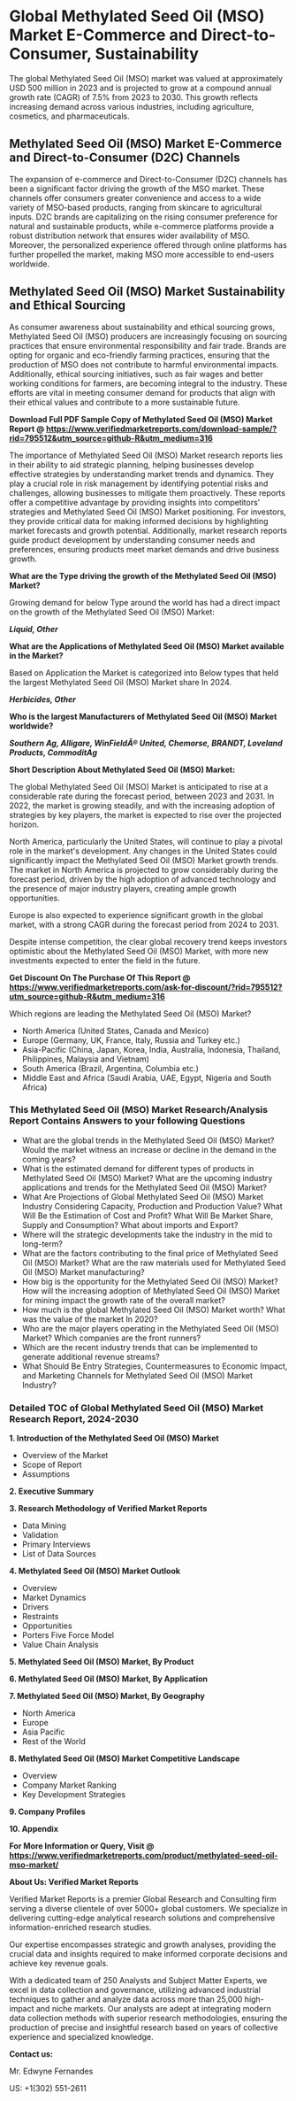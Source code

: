 <h1>Global Methylated Seed Oil (MSO) Market E-Commerce and Direct-to-Consumer, Sustainability</h1><p class=""><p>The global Methylated Seed Oil (MSO) market was valued at approximately USD 500 million in 2023 and is projected to grow at a compound annual growth rate (CAGR) of 7.5% from 2023 to 2030. This growth reflects increasing demand across various industries, including agriculture, cosmetics, and pharmaceuticals.</p><h2>Methylated Seed Oil (MSO) Market E-Commerce and Direct-to-Consumer (D2C) Channels</h2><p>The expansion of e-commerce and Direct-to-Consumer (D2C) channels has been a significant factor driving the growth of the MSO market. These channels offer consumers greater convenience and access to a wide variety of MSO-based products, ranging from skincare to agricultural inputs. D2C brands are capitalizing on the rising consumer preference for natural and sustainable products, while e-commerce platforms provide a robust distribution network that ensures wider availability of MSO. Moreover, the personalized experience offered through online platforms has further propelled the market, making MSO more accessible to end-users worldwide.</p><h2>Methylated Seed Oil (MSO) Market Sustainability and Ethical Sourcing</h2><p>As consumer awareness about sustainability and ethical sourcing grows, Methylated Seed Oil (MSO) producers are increasingly focusing on sourcing practices that ensure environmental responsibility and fair trade. Brands are opting for organic and eco-friendly farming practices, ensuring that the production of MSO does not contribute to harmful environmental impacts. Additionally, ethical sourcing initiatives, such as fair wages and better working conditions for farmers, are becoming integral to the industry. These efforts are vital in meeting consumer demand for products that align with their ethical values and contribute to a more sustainable future.</p></p><p class=""><strong>Download Full PDF Sample Copy of Methylated Seed Oil (MSO) Market Report @ <a href="https://www.verifiedmarketreports.com/download-sample/?rid=795512&utm_source=github-R&utm_medium=316" target="_blank">https://www.verifiedmarketreports.com/download-sample/?rid=795512&utm_source=github-R&utm_medium=316</a></strong></p><p>The importance of&nbsp;Methylated Seed Oil (MSO) Market research reports lies in their ability to aid strategic planning, helping businesses develop effective strategies by understanding market trends and dynamics. They play a crucial role in risk management by identifying potential risks and challenges, allowing businesses to mitigate them proactively. These reports offer a competitive advantage by providing insights into competitors' strategies and Methylated Seed Oil (MSO) Market positioning. For investors, they provide critical data for making informed decisions by highlighting market forecasts and growth potential. Additionally, market research reports guide product development by understanding consumer needs and preferences, ensuring products meet market demands and drive business growth.</p><p><strong>What are the&nbsp;Type driving the growth of the Methylated Seed Oil (MSO) Market?</strong></p><p id="" class="">Growing demand for below Type around the world has had a direct impact on the growth of the Methylated Seed Oil (MSO) Market:</p><p class=""><em><strong>Liquid, Other</strong></em></p><p class=""><strong>What are the&nbsp;Applications&nbsp;of Methylated Seed Oil (MSO) Market available in the Market?</strong></p><p id="" class="">Based on Application the Market is categorized into Below types that held the largest Methylated Seed Oil (MSO) Market share In 2024.</p><p class=""><em><strong>Herbicides, Other</strong></em></p><p class=""><strong>Who is the largest Manufacturers of Methylated Seed Oil (MSO) Market worldwide?</strong></p><p><em><strong>Southern Ag, Alligare, WinFieldÂ® United, Chemorse, BRANDT, Loveland Products, CommoditAg</strong></em></p><p id="" class=""><strong>Short Description About Methylated Seed Oil (MSO) Market:</strong></p><p>The global Methylated Seed Oil (MSO) Market is anticipated to rise at a considerable rate during the forecast period, between 2023 and 2031. In 2022, the market is growing steadily, and with the increasing adoption of strategies by key players, the market is expected to rise over the projected horizon.</p><p>North America, particularly the United States, will continue to play a pivotal role in the market's development. Any changes in the United States could significantly impact the Methylated Seed Oil (MSO) Market growth trends. The market in North America is projected to grow considerably during the forecast period, driven by the high adoption of advanced technology and the presence of major industry players, creating ample growth opportunities.</p><p>Europe is also expected to experience significant growth in the global market, with a strong CAGR during the forecast period from 2024 to 2031.</p><p>Despite intense competition, the clear global recovery trend keeps investors optimistic about the Methylated Seed Oil (MSO) Market, with more new investments expected to enter the field in the future.</p><p id="" class=""><strong>Get Discount On The Purchase Of This Report @ <a href="https://www.verifiedmarketreports.com/ask-for-discount/?rid=795512?utm_source=github-R&utm_medium=316" target="_blank">https://www.verifiedmarketreports.com/ask-for-discount/?rid=795512?utm_source=github-R&utm_medium=316</a></strong></p><p class="">Which regions are leading the Methylated Seed Oil (MSO) Market?</p><ul><li>North America (United States, Canada and Mexico)</li><li>Europe (Germany, UK, France, Italy, Russia and Turkey etc.)</li><li>Asia-Pacific (China, Japan, Korea, India, Australia, Indonesia, Thailand, Philippines, Malaysia and Vietnam)</li><li>South America (Brazil, Argentina, Columbia etc.)</li><li>Middle East and Africa (Saudi Arabia, UAE, Egypt, Nigeria and South Africa)</li></ul><h3 id="" class="">This Methylated Seed Oil (MSO) Market Research/Analysis Report Contains Answers to your following Questions</h3><ul><li>What are the global trends in the Methylated Seed Oil (MSO) Market? Would the market witness an increase or decline in the demand in the coming years?</li><li>What is the estimated demand for different types of products in Methylated Seed Oil (MSO) Market? What are the upcoming industry applications and trends for the Methylated Seed Oil (MSO) Market?</li><li>What Are Projections of Global Methylated Seed Oil (MSO) Market Industry Considering Capacity, Production and Production Value? What Will Be the Estimation of Cost and Profit? What Will Be Market Share, Supply and Consumption? What about imports and Export?</li><li>Where will the strategic developments take the industry in the mid to long-term?</li><li>What are the factors contributing to the final price of Methylated Seed Oil (MSO) Market? What are the raw materials used for Methylated Seed Oil (MSO) Market manufacturing?</li><li>How big is the opportunity for the Methylated Seed Oil (MSO) Market? How will the increasing adoption of Methylated Seed Oil (MSO) Market for mining impact the growth rate of the overall market?</li><li>How much is the global Methylated Seed Oil (MSO) Market worth? What was the value of the market In 2020?</li><li>Who are the major players operating in the Methylated Seed Oil (MSO) Market? Which companies are the front runners?</li><li>Which are the recent industry trends that can be implemented to generate additional revenue streams?</li><li>What Should Be Entry Strategies, Countermeasures to Economic Impact, and Marketing Channels for Methylated Seed Oil (MSO) Market Industry?</li></ul><h3 id="" class="">Detailed TOC of Global Methylated Seed Oil (MSO) Market Research Report, 2024-2030</h3><p id="" class=""><strong>1. Introduction of the Methylated Seed Oil (MSO) Market</strong></p><ul><li>Overview of the Market</li><li>Scope of Report</li><li>Assumptions</li></ul><p id="" class=""><strong>2. Executive Summary</strong></p><p id="" class=""><strong>3. Research Methodology of Verified Market Reports</strong></p><ul><li>Data Mining</li><li>Validation</li><li>Primary Interviews</li><li>List of Data Sources</li></ul><p id="" class=""><strong>4. Methylated Seed Oil (MSO) Market Outlook</strong></p><ul><li>Overview</li><li>Market Dynamics</li><li>Drivers</li><li>Restraints</li><li>Opportunities</li><li>Porters Five Force Model</li><li>Value Chain Analysis</li></ul><p id="" class=""><strong>5. Methylated Seed Oil (MSO) Market, By Product</strong></p><p id="" class=""><strong>6. Methylated Seed Oil (MSO) Market, By Application</strong></p><p id="" class=""><strong>7. Methylated Seed Oil (MSO) Market, By Geography</strong></p><ul><li>North America</li><li>Europe</li><li>Asia Pacific</li><li>Rest of the World</li></ul><p id="" class=""><strong>8. Methylated Seed Oil (MSO) Market Competitive Landscape</strong></p><ul><li>Overview</li><li>Company Market Ranking</li><li>Key Development Strategies</li></ul><p id="" class=""><strong>9. Company Profiles</strong></p><p id="" class=""><strong>10. Appendix</strong></p><p id="" class=""><strong>For More Information or Query, Visit @ <a href="https://www.verifiedmarketreports.com/product/methylated-seed-oil-mso-market/" target="_blank">https://www.verifiedmarketreports.com/product/methylated-seed-oil-mso-market/</a></strong></p><p id="" class=""><strong>About Us: Verified Market Reports</strong></p><p id="" class="">Verified Market Reports is a premier Global Research and Consulting firm serving a diverse clientele of over 5000+ global customers. We specialize in delivering cutting-edge analytical research solutions and comprehensive information-enriched research studies.</p><p id="" class="">Our expertise encompasses strategic and growth analyses, providing the crucial data and insights required to make informed corporate decisions and achieve key revenue goals.</p><p id="" class="">With a dedicated team of 250 Analysts and Subject Matter Experts, we excel in data collection and governance, utilizing advanced industrial techniques to gather and analyze data across more than 25,000 high-impact and niche markets. Our analysts are adept at integrating modern data collection methods with superior research methodologies, ensuring the production of precise and insightful research based on years of collective experience and specialized knowledge.</p><p id="" class=""><strong>Contact us:</strong></p><p id="" class="">Mr. Edwyne Fernandes</p><p id="" class="">US: +1(302) 551-2611</p>